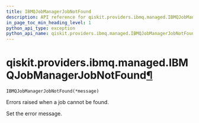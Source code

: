 ```yaml
---
title: IBMQJobManagerJobNotFound
description: API reference for qiskit.providers.ibmq.managed.IBMQJobManagerJobNotFound
in_page_toc_min_heading_level: 1
python_api_type: exception
python_api_name: qiskit.providers.ibmq.managed.IBMQJobManagerJobNotFound
---
```


# qiskit.providers.ibmq.managed.IBMQJobManagerJobNotFound[¶](#qiskit-providers-ibmq-managed-ibmqjobmanagerjobnotfound "Permalink to this headline")

<span id="qiskit.providers.ibmq.managed.IBMQJobManagerJobNotFound" />

`IBMQJobManagerJobNotFound(*message)`

Errors raised when a job cannot be found.

Set the error message.

